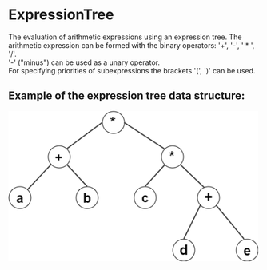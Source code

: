 # ExpressionTree
The evaluation of arithmetic expressions using an expression tree.
The arithmetic expression can be formed with the binary operators: '+', '-', ' * ', '/'. 
<br>
'-' ("minus") can be used as a unary operator.
<br>
For specifying priorities of subexpressions the brackets '(', ')' can be used.

## Example of the expression tree data structure:
 <img src = "images/expTree.png" width = 500>
